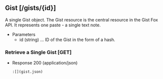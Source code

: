 ## Gist [/gists/{id}]
A single Gist object.
The Gist resource is the central resource in the Gist Fox API.
It represents one paste - a single text note.

+ Parameters
  + id (string) ... ID of the Gist in the form of a hash.

### Retrieve a Single Gist [GET]

+ Response 200 (application/json)

    ```
    :[](gist.json)
    ```
